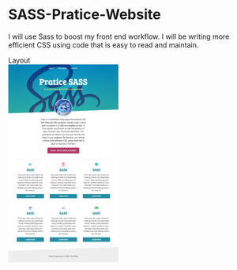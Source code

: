 # SASS-Pratice-Website
I will use  Sass to boost my front end workflow. I will be writing more efficient CSS using code that is easy to read and maintain.



Layout
<br/>
<img src="https://raw.githubusercontent.com/charlotte-lau/SASS-Pratice-Website//master/preview.png" height="400" >
